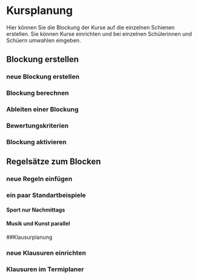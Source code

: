 # Kursplanung 

Hier können Sie die Blockung der Kurse auf die einzelnen Schienen erstellen. Sie können Kurse einrichten und bei einzelnen Schülerinnen und Schüern umwahlen eingeben. 

## Blockung erstellen

### neue Blockung erstellen

### Blockung berechnen

### Ableiten einer Blockung

### Bewertungskriterien 

### Blockung aktivieren

## Regelsätze zum Blocken

### neue Regeln einfügen

### ein paar Standartbeispiele 

#### Sport nur Nachmittags

#### Musik und Kunst parallel

##Klausurplanung

### neue Klausuren einrichten 

### Klausuren im Termiplaner 


 


